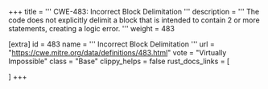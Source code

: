 +++
title = '''
CWE-483: Incorrect Block Delimitation
'''
description	= '''
The code does not explicitly delimit a block that is intended to contain 2 or more statements, creating a logic error.
'''
weight = 483

[extra]
id = 483
name = '''
Incorrect Block Delimitation
'''
url = "https://cwe.mitre.org/data/definitions/483.html"
vote = "Virtually Impossible"
class = "Base"
clippy_helps = false
rust_docs_links = [
	
]
+++
